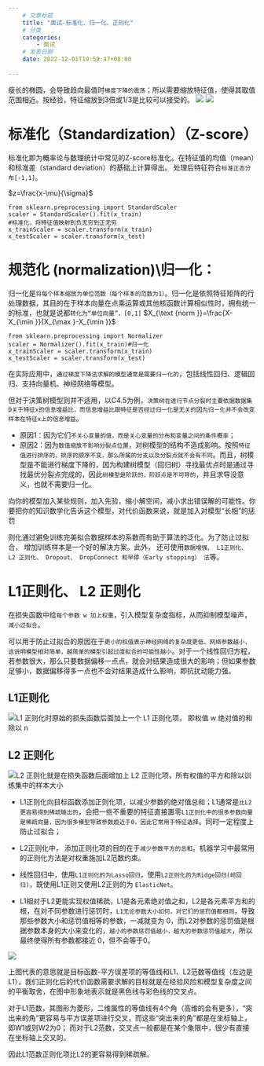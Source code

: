 ```yaml
---
    # 文章标题
    title: "面试-标准化、归一化、正则化"
    # 分类
    categories: 
        - 面试
    # 发表日期
    date: 2022-12-01T19:59:47+08:00
    
--- 
```






瘦长的椭圆，会导致趋向最值时`梯度下降的震荡`；所以需要缩放特征值，使得其取值范围相近。按经验，特征缩放到3倍或1/3是比较可以接受的。
![](https://upload-images.jianshu.io/upload_images/18339009-7b8e05b9f479e6b8.png?imageMogr2/auto-orient/strip%7CimageView2/2/w/1240)
![](https://upload-images.jianshu.io/upload_images/18339009-e94b1c23eb15233a?imageMogr2/auto-orient/strip%7CimageView2/2/w/1240)




# 标准化（Standardization）（Z-score）
标准化即为概率论与数理统计中常见的Z-score标准化。在特征值的均值（mean）和标准差（standard deviation）的基础上计算得出。
处理后特征符合`标准正态分布[-1,1]`。

$z=\frac{x-\mu}{\sigma}$
```
from sklearn.preprocessing import StandardScaler
scaler = StandardScaler().fit(x_train)  
#标准化，将特征值映射到负无穷到正无穷
x_trainScaler = scaler.transform(x_train) 
x_testScaler = scaler.transform(x_test)
```


# 规范化 (normalization)\归一化：
归一化是`将每个样本缩放为单位范数（每个样本的范数为1）`。归一化是依照特征矩阵的行处理数据，其目的在于样本向量在点乘运算或其他核函数计算相似性时，拥有统一的标准，也就是说都`转化为“单位向量”，[0,1]`
$X_{\text {norm }}=\frac{X-X_{\min }}{X_{\max }-X_{\min }}$



```
from sklearn.preprocessing import Normalizer
scaler = Normalizer().fit(x_train)#归一化
x_trainScaler = scaler.transform(x_train)
x_testScaler = scaler.transform(x_test)  
```

在实际应用中，`通过梯度下降法求解的模型通常是需要归一化的`，包括线性回归、逻辑回归、支持向量机、神经网络等模型。

但对于決策树模型则并不适用，以C4.5为例，`决策树在进行节点分裂时主要依据数据集D关于特征x的信息增益比，而信息增益比跟特征是否经过归一化是无关的因为归ー化并不会改变样本在特征x上的信息增益`。

- 原因1：因为它们`不关心变量的值，而是关心变量的分布和变量之间的条件概率`；
- 原因2：因为`数值缩放不影响分裂点位置`，对树模型的结构不造成影响。按照`特征值进行排序的，排序的顺序不变，那么所属的分支以及分裂点就不会有不同`。而且，树模型是不能进行梯度下降的，因为构建树模型（回归树）寻找最优点时是通过寻找最优分裂点完成的，因此`树模型是阶跃的，阶跃点是不可导的`，并且求导没意义，也就不需要归一化。







向你的模型加入某些规则，加入先验，缩小解空间，减小求出错误解的可能性。你要把你的知识数学化告诉这个模型，对代价函数来说，就是加入对模型“长相”的惩罚

则化通过避免训练完美拟合数据样本的系数而有助于算法的泛化。为了防止过拟合， 增加训练样本是一个好的解决方案。此外， 还可使用`数据增强、 L1正则化、 L2 正则化、 Dropout、 DropConnect 和早停（Early stopping） 法`等。

# L1正则化、 L2 正则化
在损失函数中给`每个参数 w 加上权重`，引入模型复杂度指标，从而抑制模型噪声，`减小过拟合`。 

可以用于防止过拟合的原因在于`更小的权值表示神经网络的复杂度更低、网络参数越小，这说明模型相对简单，越简单的模型引起过度拟合的可能性越小`。对于一个线性回归方程，若参数很大，那么只要数据偏移一点点，就会对结果造成很大的影响；但如果参数足够小，数据偏移得多一点也不会对结果造成什么影响，即抗扰动能力强。

## L1正则化
![L1 正则化时原始的损失函数后面加上一个 L1 正则化项， 即权值 w 绝对值的和除以 n](https://upload-images.jianshu.io/upload_images/18339009-3a8edd4d8c144f16.png?imageMogr2/auto-orient/strip%7CimageView2/2/w/1240)
##  L2 正则化
![L2 正则化就是在损失函数后面增加上 L2 正则化项，所有权值的平方和除以训练集中的样本大小](https://upload-images.jianshu.io/upload_images/18339009-24b804ecfe54eef4.png?imageMogr2/auto-orient/strip%7CimageView2/2/w/1240)

-  L1正则化向目标函数添加正则化项，以减少参数的绝对值总和；L1通常是`比L2更容易得到稀疏输出的`，会把一些不重要的特征直接置零`L1正则化中的很多参数向量是稀疏向量，因为很多模型导致参数趋近于0，因此它常用于特征选择`。同时一定程度上防止过拟合； 

- L2正则化中， 添加正则化项的目的在于`减少参数平方的总和`。机器学习中最常用的正则化方法是对权重施加L2范数约束。

- 线性回归中，使用`L1正则化的为Lasso回归`，使用`L2正则化的为Ridge回归(岭回归)`，既使用L1正则又使用L2正则的为 `ElasticNet`。

- L1相对于L2更能实现权值稀疏，L1是各元素绝对值之和，L2是各元素平方和的根，在对不同参数进行惩罚时，`L1无论参数大小如何，对它们的惩罚值都相同`，导致那些参数大小和惩罚值相等的参数，一减就变为 0，而L2对参数的惩罚值是根据参数本身的大小来变化的，`越小的参数惩罚值越小，越大的参数惩罚值越大`，所以最终使得所有参数都接近 0，但不会等于0。

![](https://upload-images.jianshu.io/upload_images/18339009-80f4594af295dd20.png?imageMogr2/auto-orient/strip%7CimageView2/2/w/1240)

上图代表的意思就是目标函数-平方误差项的等值线和L1、L2范数等值线（左边是L1），我们正则化后的代价函数需要求解的目标就是在经验风险和模型复杂度之间的平衡取舍，在图中形象地表示就是黑色线与彩色线的交叉点。

对于L1范数，其图形为菱形，二维属性的等值线有4个角（高维的会有更多），“突出来的角”更容易与平方误差项进行交叉，而这些“突出来的角”都是在坐标轴上，即W1或则W2为0；
而对于L2范数，交叉点一般都是在某个象限中，很少有直接在坐标轴上交叉的。

因此L1范数正则化项比L2的更容易得到稀疏解。